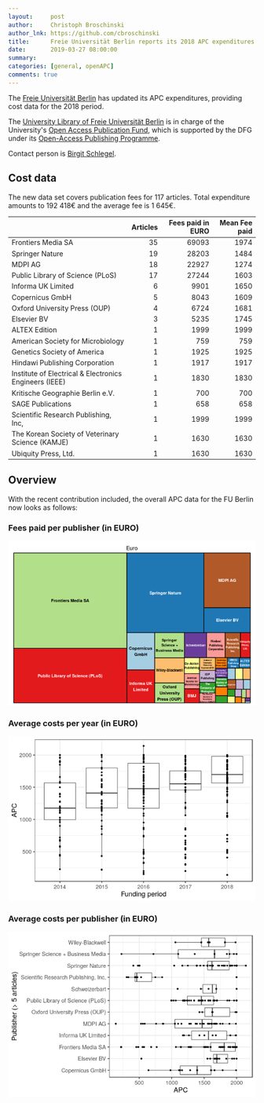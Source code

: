 ```yaml
---
layout:     post
author:     Christoph Broschinski
author_lnk: https://github.com/cbroschinski
title:      Freie Universität Berlin reports its 2018 APC expenditures
date:       2019-03-27 08:00:00
summary:    
categories: [general, openAPC]
comments: true
---
```




The [Freie Universität Berlin](http://www.fu-berlin.de/en) has updated its APC expenditures, providing cost data for the 2018 period.

The [University Library of Freie Universität Berlin](http://www.ub.fu-berlin.de/en/) is in charge of the University's [Open Access Publication Fund](http://www.fu-berlin.de/en/sites/open_access/finanzierung/publikationsfonds/index.html), which is supported by the DFG under its [Open-Access Publishing Programme](http://www.dfg.de/en/research_funding/programmes/infrastructure/lis/funding_opportunities/open_access/).

Contact person is [Birgit Schlegel](mailto:birgit.schlegel@fu-berlin.de).

## Cost data



The new data set covers publication fees for 117 articles. Total expenditure amounts to 192 418€ and the average fee is 1 645€.


|                                                       | Articles| Fees paid in EURO| Mean Fee paid|
|:------------------------------------------------------|--------:|-----------------:|-------------:|
|Frontiers Media SA                                     |       35|             69093|          1974|
|Springer Nature                                        |       19|             28203|          1484|
|MDPI AG                                                |       18|             22927|          1274|
|Public Library of Science (PLoS)                       |       17|             27244|          1603|
|Informa UK Limited                                     |        6|              9901|          1650|
|Copernicus GmbH                                        |        5|              8043|          1609|
|Oxford University Press (OUP)                          |        4|              6724|          1681|
|Elsevier BV                                            |        3|              5235|          1745|
|ALTEX Edition                                          |        1|              1999|          1999|
|American Society for Microbiology                      |        1|               759|           759|
|Genetics Society of America                            |        1|              1925|          1925|
|Hindawi Publishing Corporation                         |        1|              1917|          1917|
|Institute of Electrical & Electronics Engineers (IEEE) |        1|              1830|          1830|
|Kritische Geographie Berlin e.V.                       |        1|               700|           700|
|SAGE Publications                                      |        1|               658|           658|
|Scientific Research Publishing, Inc,                   |        1|              1999|          1999|
|The Korean Society of Veterinary Science (KAMJE)       |        1|              1630|          1630|
|Ubiquity Press, Ltd.                                   |        1|              1630|          1630|

## Overview

With the recent contribution included, the overall APC data for the FU Berlin now looks as follows:

### Fees paid per publisher (in EURO)

![plot of chunk tree_fuberlin_2019_03_27_full](/figure/tree_fuberlin_2019_03_27_full-1.png)

###  Average costs per year (in EURO)

![plot of chunk box_fuberlin_2019_03_27_year_full](/figure/box_fuberlin_2019_03_27_year_full-1.png)

###  Average costs per publisher (in EURO)

![plot of chunk box_fuberlin_2019_03_27_publisher_full](/figure/box_fuberlin_2019_03_27_publisher_full-1.png)
